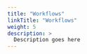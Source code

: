 ```yaml
---
title: "Workflows"
linkTitle: "Workflows"
weight: 5
description: >
  Description goes here
---
```



